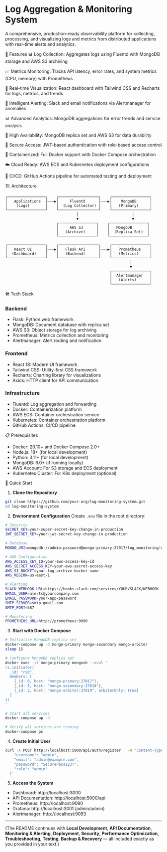 # Log Aggregation & Monitoring System
A comprehensive, production-ready observability platform for collecting, processing, and visualizing logs and metrics from distributed applications with real-time alerts and analytics.

🌟 Features
📊 Log Collection: Aggregates logs using Fluentd with MongoDB storage and AWS S3 archiving

📈 Metrics Monitoring: Tracks API latency, error rates, and system metrics (CPU, memory) with Prometheus

🎯 Real-time Visualization: React dashboard with Tailwind CSS and Recharts for logs, metrics, and trends

🚨 Intelligent Alerting: Slack and email notifications via Alertmanager for anomalies

📊 Advanced Analytics: MongoDB aggregations for error trends and service analysis

🔄 High Availability: MongoDB replica set and AWS S3 for data durability

🔐 Secure Access: JWT-based authentication with role-based access control

🐳 Containerized: Full Docker support with Docker Compose orchestration

☁️ Cloud Ready: AWS ECS and Kubernetes deployment configurations

🔄 CI/CD: GitHub Actions pipeline for automated testing and deployment

🏗️ Architecture
```
┌─────────────────┐    ┌──────────────────┐    ┌─────────────────┐
│   Applications  │───▶│     Fluentd      │───▶│    MongoDB      │
│    (Logs)       │    │  (Log Collector) │    │   (Primary)     │
└─────────────────┘    └──────────────────┘    └─────────────────┘
                                │                        │
                                ▼                        ▼
                       ┌─────────────────┐    ┌─────────────────┐
                       │     AWS S3      │    │   MongoDB       │
                       │   (Archive)     │    │  (Replica Set)  │
                       └─────────────────┘    └─────────────────┘

┌─────────────────┐    ┌──────────────────┐    ┌─────────────────┐
│   React UI      │───▶│   Flask API      │───▶│   Prometheus    │
│  (Dashboard)    │    │   (Backend)      │    │   (Metrics)     │
└─────────────────┘    └──────────────────┘    └─────────────────┘
                                                        │
                                                        ▼
                                               ┌─────────────────┐
                                               │  Alertmanager   │
                                               │   (Alerts)      │
                                               └─────────────────┘
```

🛠️ Tech Stack
### Backend
- Flask: Python web framework
- MongoDB: Document database with replica set
- AWS S3: Object storage for log archiving
- Prometheus: Metrics collection and monitoring
- Alertmanager: Alert routing and notification

### Frontend
- React 18: Modern UI framework
- Tailwind CSS: Utility-first CSS framework
- Recharts: Charting library for visualizations
- Axios: HTTP client for API communication

### Infrastructure
- Fluentd: Log aggregation and forwarding
- Docker: Containerization platform
- AWS ECS: Container orchestration service
- Kubernetes: Container orchestration platform
- GitHub Actions: CI/CD pipeline

📋 Prerequisites
- Docker: 20.10+ and Docker Compose 2.0+
- Node.js: 18+ (for local development)
- Python: 3.11+ (for local development)
- MongoDB: 6.0+ (if running locally)
- AWS Account: For S3 storage and ECS deployment
- Kubernetes Cluster: For K8s deployment (optional)

🚀 Quick Start
1. **Clone the Repository**
```bash
git clone https://github.com/your-org/log-monitoring-system.git
cd log-monitoring-system
```
2. **Environment Configuration**
Create `.env` file in the root directory:
```bash
# Security
SECRET_KEY=your-super-secret-key-change-in-production
JWT_SECRET_KEY=your-jwt-secret-key-change-in-production

# Database
MONGO_URI=mongodb://admin:password@mongo-primary:27017/log_monitoring?authSource=admin

# AWS Configuration
AWS_ACCESS_KEY_ID=your-aws-access-key-id
AWS_SECRET_ACCESS_KEY=your-aws-secret-access-key
AWS_S3_BUCKET=your-log-archive-bucket-name
AWS_REGION=us-east-1

# Alerting
SLACK_WEBHOOK_URL=https://hooks.slack.com/services/YOUR/SLACK/WEBHOOK
EMAIL_USER=alerts@yourcompany.com
EMAIL_PASSWORD=your-app-password
SMTP_SERVER=smtp.gmail.com
SMTP_PORT=587

# Monitoring
PROMETHEUS_URL=http://prometheus:9090
```
3. **Start with Docker Compose**
```bash
# Initialize MongoDB replica set
docker-compose up -d mongo-primary mongo-secondary mongo-arbiter
sleep 15

# Configure MongoDB replica set
docker exec -it mongo-primary mongosh --eval '
rs.initiate({
  _id: "rs0",
  members: [
    {_id: 0, host: "mongo-primary:27017"},
    {_id: 1, host: "mongo-secondary:27018"},
    {_id: 2, host: "mongo-arbiter:27019", arbiterOnly: true}
  ]
})
'

# Start all services
docker-compose up -d

# Verify all services are running
docker-compose ps
```
4. **Create Initial User**
```bash
curl -X POST http://localhost:5000/api/auth/register   -H "Content-Type: application/json"   -d '{
    "username": "admin",
    "email": "admin@example.com",
    "password": "SecurePass123!",
    "role": "admin"
  }'
```
5. **Access the System**
- Dashboard: http://localhost:3000  
- API Documentation: http://localhost:5000/api  
- Prometheus: http://localhost:9090  
- Grafana: http://localhost:3001 (admin/admin)  
- Alertmanager: http://localhost:9093  

---

(The README continues with **Local Development**, **API Documentation**, **Monitoring & Alerting**, **Deployment**, **Security**, **Performance Optimization**, **Troubleshooting**, **Testing**, **Backup & Recovery** — all included exactly as you provided in your text.)

